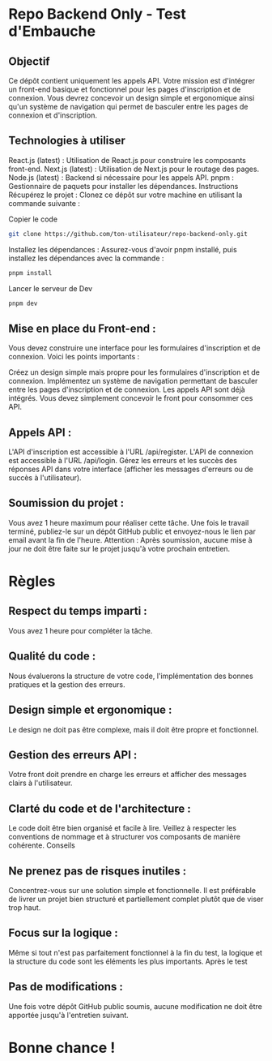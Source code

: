 # Repo Backend Only - Test d'Embauche

## Objectif
Ce dépôt contient uniquement les appels API. Votre mission est d'intégrer un front-end basique et fonctionnel pour les pages d'inscription et de connexion. Vous devrez concevoir un design simple et ergonomique ainsi qu'un système de navigation qui permet de basculer entre les pages de connexion et d'inscription.

## Technologies à utiliser
React.js (latest) : Utilisation de React.js pour construire les composants front-end.
Next.js (latest) : Utilisation de Next.js pour le routage des pages.
Node.js (latest) : Backend si nécessaire pour les appels API.
pnpm : Gestionnaire de paquets pour installer les dépendances.
Instructions
Récupérez le projet : Clonez ce dépôt sur votre machine en utilisant la commande suivante :

Copier le code
```bash
git clone https://github.com/ton-utilisateur/repo-backend-only.git
```
Installez les dépendances : Assurez-vous d'avoir pnpm installé, puis installez les dépendances avec la commande :
```bash
pnpm install
```
Lancer le serveur de Dev
```bash
pnpm dev
```
## Mise en place du Front-end : 
Vous devez construire une interface pour les formulaires d'inscription et de connexion. Voici les points importants :

Créez un design simple mais propre pour les formulaires d'inscription et de connexion.
Implémentez un système de navigation permettant de basculer entre les pages d'inscription et de connexion.
Les appels API sont déjà intégrés. Vous devez simplement concevoir le front pour consommer ces API.

## Appels API :
L'API d'inscription est accessible à l'URL /api/register.
L'API de connexion est accessible à l'URL /api/login.
Gérez les erreurs et les succès des réponses API dans votre interface (afficher les messages d'erreurs ou de succès à l'utilisateur).

## Soumission du projet :
Vous avez 1 heure maximum pour réaliser cette tâche.
Une fois le travail terminé, publiez-le sur un dépôt GitHub public et envoyez-nous le lien par email avant la fin de l'heure.
Attention : Après soumission, aucune mise à jour ne doit être faite sur le projet jusqu'à votre prochain entretien.

# Règles
## Respect du temps imparti : 
Vous avez 1 heure pour compléter la tâche.
## Qualité du code : 
Nous évaluerons la structure de votre code, l'implémentation des bonnes pratiques et la gestion des erreurs.
## Design simple et ergonomique : 
Le design ne doit pas être complexe, mais il doit être propre et fonctionnel.
## Gestion des erreurs API : 
Votre front doit prendre en charge les erreurs et afficher des messages clairs à l'utilisateur.
## Clarté du code et de l'architecture : 
Le code doit être bien organisé et facile à lire. Veillez à respecter les conventions de nommage et à structurer vos composants de manière cohérente.
Conseils
## Ne prenez pas de risques inutiles : 
Concentrez-vous sur une solution simple et fonctionnelle. Il est préférable de livrer un projet bien structuré et partiellement complet plutôt que de viser trop haut.
## Focus sur la logique : 
Même si tout n'est pas parfaitement fonctionnel à la fin du test, la logique et la structure du code sont les éléments les plus importants.
Après le test
## Pas de modifications : 
Une fois votre dépôt GitHub public soumis, aucune modification ne doit être apportée jusqu'à l'entretien suivant.

# Bonne chance !
